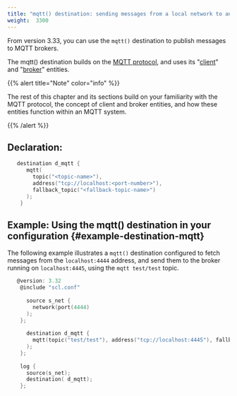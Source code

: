 ```yaml
---
title: "mqtt() destination: sending messages from a local network to an MQTT broker"
weight:  3300
---
```

<!-- DISCLAIMER: This file is based on the syslog-ng Open Source Edition documentation https://github.com/balabit/syslog-ng-ose-guides/commit/2f4a52ee61d1ea9ad27cb4f3168b95408fddfdf2 and is used under the terms of The syslog-ng Open Source Edition Documentation License. The file has been modified by Axoflow. -->

From version 3.33, you can use the `mqtt()` destination to publish messages to MQTT brokers.

The <span>mqtt()</span> destination builds on the [MQTT protocol](https://www.hivemq.com/mqtt-protocol/), and uses its "[client](https://www.hivemq.com/blog/seven-best-mqtt-client-tools/)" and "[broker](https://www.hivemq.com/hivemq/mqtt-broker/)" entities.

{{% alert title="Note" color="info" %}}

The rest of this chapter and its sections build on your familiarity with the MQTT protocol, the concept of client and broker entities, and how these entities function within an MQTT system.

{{% /alert %}}


## Declaration:

```c
   destination d_mqtt { 
      mqtt(
        topic("<topic-name>"), 
        address("tcp://localhost:<port-number>"),   
        fallback_topic("<fallback-topic-name>")
      ); 
    }

```



## Example: Using the mqtt() destination in your configuration {#example-destination-mqtt}

The following example illustrates a `mqtt()` destination configured to fetch messages from the `localhost:4444` address, and send them to the broker running on `localhost:4445`, using the `mqtt test/test` topic.

```c
   @version: 3.32
    @include "scl.conf"
    
      source s_net { 
        network(port(4444)
      ); 
    };
    
      destination d_mqtt { 
        mqtt(topic("test/test"), address("tcp://localhost:4445"), fallback_topic("test/test")
      ); 
    };
                    
    log { 
      source(s_net); 
      destination( d_mqtt); 
    };
```


